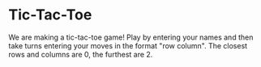 # Tic-Tac-Toe
We are making a tic-tac-toe game!
Play by entering your names and then take turns entering your moves in the format "row column". The closest rows and columns are 0, the furthest are 2.
